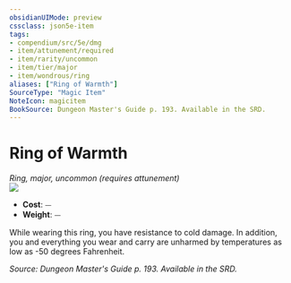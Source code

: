 ```yaml
---
obsidianUIMode: preview
cssclass: json5e-item
tags:
- compendium/src/5e/dmg
- item/attunement/required
- item/rarity/uncommon
- item/tier/major
- item/wondrous/ring
aliases: ["Ring of Warmth"]
SourceType: "Magic Item"
NoteIcon: magicitem
BookSource: Dungeon Master's Guide p. 193. Available in the SRD.
---
```

# Ring of Warmth
*Ring, major, uncommon (requires attunement)*  
![](/2-Mechanics/CLI/items/img/ring-of-warmth.webp#right)  

- **Cost**: ⏤
- **Weight**: ⏤

While wearing this ring, you have resistance to cold damage. In addition, you and everything you wear and carry are unharmed by temperatures as low as -50 degrees Fahrenheit.

*Source: Dungeon Master's Guide p. 193. Available in the SRD.*